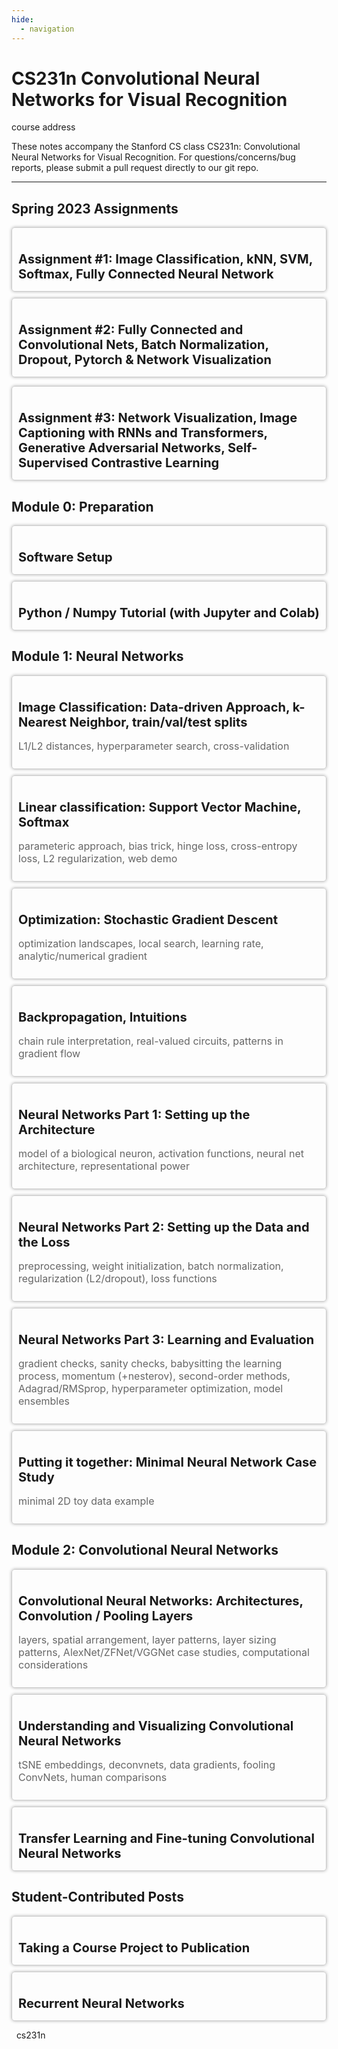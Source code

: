 ```yaml
---
hide:
  - navigation
---
```

# [CS231n Convolutional Neural Networks for Visual Recognition](https://cs231n.github.io/)

[course address](http://cs231n.stanford.edu/)

These notes accompany the Stanford CS class [CS231n: Convolutional Neural Networks for Visual Recognition](http://cs231n.stanford.edu/). For questions/concerns/bug reports, please submit a pull request directly to our [git repo](https://github.com/cs231n/cs231n.github.io).

---

<style type="text/css">
      .card {
        cursor: pointer;
        border: 1px solid #ccc;
        border-radius: 5px;
        padding: 10px;
        margin-bottom: 10px;
        box-shadow: 0 0 5px rgba(0, 0, 0, 0.3);
        transition: box-shadow 0.3s ease-in-out;
      }
      .card:hover {
        box-shadow: 0 0 10px rgba(0, 0, 0, 0.5);
        color: green;
      }
      .card:active {
        box-shadow: inset 0 0 10px rgba(0, 0, 0, 0.5);
      }
      .card h2 {
        font-size: 20px;
        margin-bottom: 5px;
      }
      .card p {
        font-size: 16px;
        color: #666;
      }
      a {
        text-decoration: none;
      }
</style>
## Spring 2023 Assignments

<a href="./assignments/2023/assignment1">

<div class="card">
  <h2>Assignment #1: Image Classification, kNN, SVM, Softmax, Fully Connected Neural Network</h2>
</div>


</a>

<a href="./assignments/2023/assignment2">

<div class="card">
  <h2>Assignment #2: Fully Connected and Convolutional Nets, Batch Normalization, Dropout, Pytorch & Network Visualization </h2>
</div>

</a><a href="https://www.example.com">

<div class="card">
  <h2>Assignment #3: Network Visualization, Image Captioning with RNNs and Transformers, Generative Adversarial Networks, Self-Supervised Contrastive Learning</h2>
</div>


</a>



## Module 0: Preparation

<a href="setup">

<div class="card">
  <h2>Software Setup</h2>
</div>


</a>

 <a href="python-numpy-tutorial">

<div class="card">
  <h2>Python / Numpy Tutorial (with Jupyter and Colab)</h2>
</div>


</a>

 

## Module 1: Neural Networks 

<a href="classification">

<div class="card">
  <h2>Image Classification: Data-driven Approach, k-Nearest Neighbor, train/val/test splits</h2>
  <p>
   L1/L2 distances, hyperparameter search, cross-validation
  </p>
</div>


</a>

<a href="linear-classify">

<div class="card">
  <h2>Linear classification: Support Vector Machine, Softmax</h2>
  <p>
parameteric approach, bias trick, hinge loss, cross-entropy loss, L2 regularization, web demo
  </p>
</div>


</a>

</a>

<a href="optimization-1">

<div class="card">
  <h2>Optimization: Stochastic Gradient Descent</h2>
  <p>
optimization landscapes, local search, learning rate, analytic/numerical gradient
  </p>
</div>


</a>

<a href="optimization-2">

<div class="card">
  <h2>Backpropagation, Intuitions</h2>
  <p>
chain rule interpretation, real-valued circuits, patterns in gradient flow
  </p>
</div>


</a>

<a href="neural-networks-1">

<div class="card">
  <h2>Neural Networks Part 1: Setting up the Architecture</h2>
  <p>
model of a biological neuron, activation functions, neural net architecture, representational power
  </p>
</div>


</a>

<a href="neural-networks-2">

<div class="card">
  <h2>Neural Networks Part 2: Setting up the Data and the Loss</h2>
  <p>
preprocessing, weight initialization, batch normalization, regularization (L2/dropout), loss functions
  </p>
</div>


</a>

 <a href="neural-networks-3">

<div class="card">
  <h2>Neural Networks Part 3: Learning and Evaluation</h2>
  <p>
gradient checks, sanity checks, babysitting the learning process, momentum (+nesterov), second-order methods, Adagrad/RMSprop, hyperparameter optimization, model ensembles
  </p>
</div>


</a>

<a href="neural-networks-case-study">

<div class="card">
  <h2>Putting it together: Minimal Neural Network Case Study</h2>
  <p>
minimal 2D toy data example
  </p>
</div>


</a>

## Module 2: Convolutional Neural Networks 

<a href="convolutional-networks">

<div class="card">
  <h2>Convolutional Neural Networks: Architectures, Convolution / Pooling Layers</h2>
  <p>
 layers, spatial arrangement, layer patterns, layer sizing patterns, AlexNet/ZFNet/VGGNet case studies, computational considerations
  </p>
</div>


</a>

<a href="understanding-cnn">

<div class="card">
  <h2>Understanding and Visualizing Convolutional Neural Networks
</h2>
  <p>
 tSNE embeddings, deconvnets, data gradients, fooling ConvNets, human comparisons
  </p>
</div>


</a>

  <a href="transfer-learning">

<div class="card">
  <h2>Transfer Learning and Fine-tuning Convolutional Neural Networks</h2>
</div>


</a>

## Student-Contributed Posts

  <a href="choose-project">

<div class="card">
  <h2>Taking a Course Project to Publication</h2>
</div>


</a>

  <a href="rnn">

<div class="card">
  <h2>Recurrent Neural Networks</h2>
</div>

</a>

<html>
            <style>
            span:hover {
              transform: scale(1.5);
              color: lightblue;
            }
            }
          </style>

​              <link rel="stylesheet" href="https://cdnjs.cloudflare.com/ajax/libs/font-awesome/4.7.0/css/font-awesome.min.css">
​              <span class="badge badge--primary"><i class="fa fa-github" style="font-size: 150%;"></i> <a href="https://github.com/cs231n"> cs231n</span>
​            </html>
